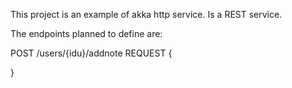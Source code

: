 This project is an example of akka http service. Is a REST service.

The endpoints planned to define are:

POST /users/{idu}/addnote
REQUEST {

}